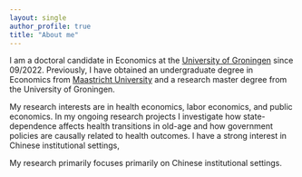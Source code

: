 ```yaml
---
layout: single
author_profile: true
title: "About me"
---
```



I am a doctoral candidate in Economics at the [University of Groningen] since 09/2022. Previously, I have obtained an undergraduate degree in Economics from [Maastricht University] and a research master degree from the University of Groningen.  
<!-- applied microeconometrician -->

My research interests are in health economics, labor economics, and public economics. In my ongoing research projects I investigate how state-dependence affects health transitions in old-age and how government policies are causally related to health outcomes. I have a strong interest in Chinese institutional settings, 

My research primarily focuses primarily on Chinese institutional settings. 

[//]: # (Links)
   [University of Groningen]: <https://www.rug.nl/feb/?lang=en>
   [Maastricht University]:   <https://www.maastrichtuniversity.nl/about-um/faculties/school-business-and-economics>